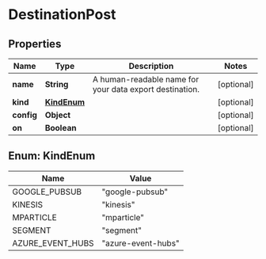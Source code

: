 

# DestinationPost


## Properties

Name | Type | Description | Notes
------------ | ------------- | ------------- | -------------
**name** | **String** | A human-readable name for your data export destination. |  [optional]
**kind** | [**KindEnum**](#KindEnum) |  |  [optional]
**config** | **Object** |  |  [optional]
**on** | **Boolean** |  |  [optional]



## Enum: KindEnum

Name | Value
---- | -----
GOOGLE_PUBSUB | &quot;google-pubsub&quot;
KINESIS | &quot;kinesis&quot;
MPARTICLE | &quot;mparticle&quot;
SEGMENT | &quot;segment&quot;
AZURE_EVENT_HUBS | &quot;azure-event-hubs&quot;




